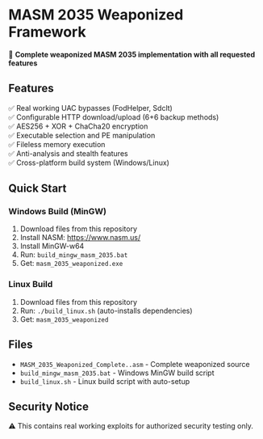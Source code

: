# MASM 2035 Weaponized Framework

🚀 **Complete weaponized MASM 2035 implementation with all requested features**

## Features
✅ Real working UAC bypasses (FodHelper, Sdclt)  
✅ Configurable HTTP download/upload (6+6 backup methods)  
✅ AES256 + XOR + ChaCha20 encryption  
✅ Executable selection and PE manipulation  
✅ Fileless memory execution  
✅ Anti-analysis and stealth features  
✅ Cross-platform build system (Windows/Linux)  

## Quick Start

### Windows Build (MinGW)
1. Download files from this repository
2. Install NASM: https://www.nasm.us/
3. Install MinGW-w64
4. Run: `build_mingw_masm_2035.bat`
5. Get: `masm_2035_weaponized.exe`

### Linux Build
1. Download files from this repository
2. Run: `./build_linux.sh` (auto-installs dependencies)
3. Get: `masm_2035_weaponized`

## Files
- `MASM_2035_Weaponized_Complete..asm` - Complete weaponized source
- `build_mingw_masm_2035.bat` - Windows MinGW build script
- `build_linux.sh` - Linux build script with auto-setup

## Security Notice
⚠️ This contains real working exploits for authorized security testing only.
